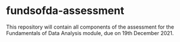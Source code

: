 # fundsofda-assessment

This repository will contain all components of the assessment for the Fundamentals of Data Analysis module, due on 19th December 2021.